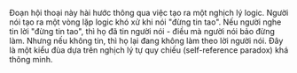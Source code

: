 Đoạn hội thoại này hài hước thông qua việc tạo ra một nghịch lý logic. Người nói tạo ra một vòng lặp logic khó xử khi nói "đừng tin tao". Nếu người nghe tin lời "đừng tin tao", thì họ đã tin người nói - điều mà người nói bảo đừng làm. Nhưng nếu không tin, thì họ lại đang không làm theo lời người nói. Đây là một kiểu đùa dựa trên nghịch lý tự quy chiếu (self-reference paradox) khá thông minh.
